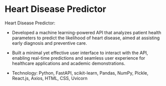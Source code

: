 # Heart Disease Predictor
 
Heart Disease Predictor:

 * Developed a machine learning-powered API that analyzes patient health parameters to predict the likelihood of heart disease, aimed at assisting early diagnosis and preventive care.

 * Built a minimal yet effective user interface to interact with the API, enabling real-time predictions and seamless user experience for healthcare applications and academic demonstrations.

 * Technology: Python, FastAPI, scikit-learn, Pandas, NumPy, Pickle, React.js, Axios, HTML, CSS, Uvicorn

